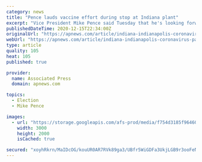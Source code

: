 ```yaml
---
category: news
title: "Pence lauds vaccine effort during stop at Indiana plant"
excerpt: "Vice President Mike Pence said Tuesday that he's looking forward to getting vaccinated for COVID-19 and that he expects to receive his first dose in the next"
publishedDateTime: 2020-12-15T22:34:00Z
originalUrl: "https://apnews.com/article/indiana-indianapolis-coronavirus-pandemic-072d19ccb696f25ff18715b831f072a5"
webUrl: "https://apnews.com/article/indiana-indianapolis-coronavirus-pandemic-072d19ccb696f25ff18715b831f072a5"
type: article
quality: 105
heat: 105
published: true

provider:
  name: Associated Press
  domain: apnews.com

topics:
  - Election
  - Mike Pence

images:
  - url: "https://storage.googleapis.com/afs-prod/media/f754d3185f964607a8735a917ca88426/3000.jpeg"
    width: 3000
    height: 2000
    isCached: true

secured: "xoyhRkrn/MaIDcOG/kouUR0AR7RVk89ga3/UBfr5WiGDFa3UkjLGB9r3ooFeNMLh7EdDvKfG6qDPbnyPMEbKfY90kbtWHyDtVN6yHHoAFW68He8rg2dP86qMpbjdwBIYI+dsXwlFQh4QrJFOg6HAhz8Eoj37epH0pCNWfXN9XBk3+WuKYpsy3l9fCTriyt5G8YSPQm0ftLb3AZCv6gUMaqF8Kow8GNBGz8bzIAFg38OhI9UMvYyg+N1K1Jv35sX7Jn1snDlkSeCR47tSlQ3VYVQYwrOPauwIFuDeDEWbjfBXaVOsc1v4FkNR0k/KmkXNRVkI/hwa3ADYe0V1DAN/OpgMl6rAcfEQ4OTwpYVOr0g=;evj6sQZ7NB3BZy5OqBPItg=="
---
```


